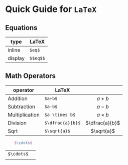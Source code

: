 # Quick Guide for ```LaTeX```

## Equations

| type    | LaTeX    |
|---------|----------|
| inline  | `$eq$`   |
| display | `$$eq$$` |

## Math Operators

| operator       | LaTeX            |                |
|----------------|------------------|:--------------:|
| Addition       | `$a+b$`          |     $a+b$      |
| Subtraction    | `$a-b$`          |     $a-b$      |
| Multiplication | `$a \times b$`   |  $a \times b$  |
| Division       | `$\dfrac{a}{b}$` | $\dfrac{a}{b}$ |
| Sqrt           | `$\sqrt{a}$`     |   $\sqrt{a}$   |

```latex
    $\cdots$
```

|            | |
|------------|-|
| `$\cdots$` | |
|            | |
